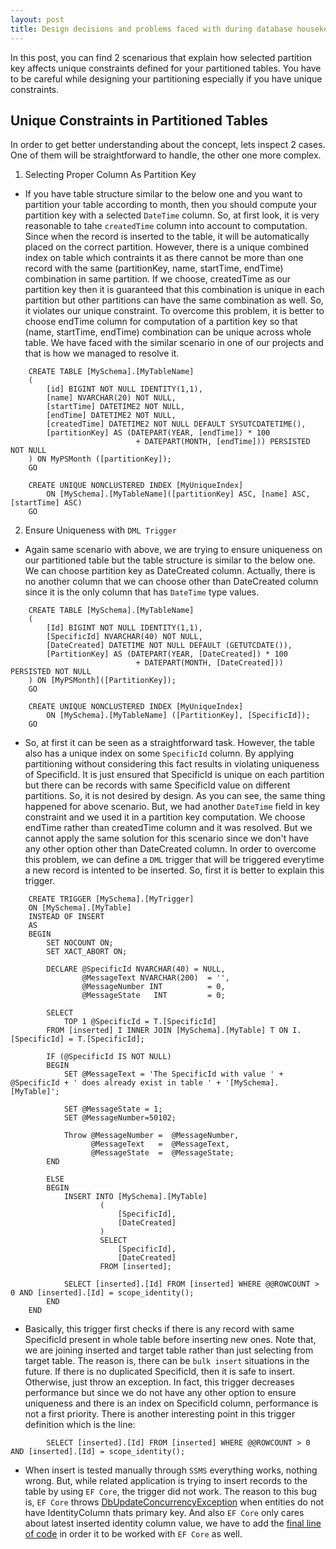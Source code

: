 ```yaml
---
layout: post
title: Design decisions and problems faced with during database housekeeping operations
---
```


In this post, you can find 2 scenarious that explain how selected partition key affects unique constraints defined for your partitioned tables. You have to be careful while designing your partitioning especially if you have unique constraints.

## Unique Constraints in Partitioned Tables

In order to get better understanding about the concept, lets inspect 2 cases. One of them will be straightforward to handle, the other one more complex. 

1. Selecting Proper Column As Partition Key

- If you have table structure similar to the below one and you want to partition your table according to month, then you should compute your partition key with a selected `DateTime` column. So, at first look, it is very reasonable to tahe `createdTime` column into account to computation. Since when the record is inserted to the table, it will be automatically placed on the correct partition. However, there is a unique combined index on table which contraints it as there cannot be more than one record with the same (partitionKey, name, startTime, endTime) combination in same partition. If we choose, createdTime as our partition key then it is guaranteed that this combination is unique in each partition but other partitions can have the same combination as well. So, it violates our unique constraint. To overcome this problem, it is better to choose endTime column for computation of a partition key so that (name, startTime, endTime) combination can be unique across whole table. We have faced with the similar scenario in one of our projects and that is how we managed to resolve it.

```
	CREATE TABLE [MySchema].[MyTableName]
	(
		[id] BIGINT NOT NULL IDENTITY(1,1),
		[name] NVARCHAR(20) NOT NULL,
		[startTime] DATETIME2 NOT NULL,
		[endTime] DATETIME2 NOT NULL,
		[createdTime] DATETIME2 NOT NULL DEFAULT SYSUTCDATETIME(),
		[partitionKey] AS (DATEPART(YEAR, [endTime]) * 100
							+ DATEPART(MONTH, [endTime])) PERSISTED NOT NULL
	) ON MyPSMonth ([partitionKey]);
	GO

	CREATE UNIQUE NONCLUSTERED INDEX [MyUniqueIndex]
		ON [MySchema].[MyTableName]([partitionKey] ASC, [name] ASC, [startTime] ASC)
	GO
```

2. Ensure Uniqueness with `DML Trigger`

- Again same scenario with above,  we are trying to ensure uniqueness on our partitioned table but the table structure is similar to the below one. We can choose partition key as DateCreated column. Actually, there is no another column that we can choose other than DateCreated column since it is the only column that has `DateTime` type values.

```
	CREATE TABLE [MySchema].[MyTableName] 
	(
		[Id] BIGINT NOT NULL IDENTITY(1,1),
		[SpecificId] NVARCHAR(40) NOT NULL,
		[DateCreated] DATETIME NOT NULL DEFAULT (GETUTCDATE()),
		[PartitionKey] AS (DATEPART(YEAR, [DateCreated]) * 100
							+ DATEPART(MONTH, [DateCreated])) PERSISTED NOT NULL
	) ON [MyPSMonth]([PartitionKey]);
	GO

	CREATE UNIQUE NONCLUSTERED INDEX [MyUniqueIndex] 
		ON [MySchema].[MyTableName] ([PartitionKey], [SpecificId]);
	GO
```

- So, at first it can be seen as a straightforward task. However, the table also has a unique index on some `SpecificId` column. By applying partitioning without considering this fact results in violating uniqueness of SpecificId. It is just ensured that SpecificId is unique on each partition but there can be records with same SpecificId value on different partitions. So, it is not desired by design. As you can see, the same thing happened for above scenario. But, we had another `DateTime` field in key constraint and we used it in a partition key computation. We choose endTime rather than createdTime column and it was resolved. But we cannot apply the same solution for this scenario since we don't have any other option other than DateCreated column. In order to overcome this problem, we can define a `DML` trigger that will be triggered everytime a new record is intented to be inserted. So, first it is better to explain this trigger.

```
	CREATE TRIGGER [MySchema].[MyTrigger]
	ON [MySchema].[MyTable]
	INSTEAD OF INSERT
	AS
	BEGIN
		SET NOCOUNT ON;
		SET XACT_ABORT ON;

		DECLARE @SpecificId NVARCHAR(40) = NULL,
				@MessageText NVARCHAR(200)	= '',
				@MessageNumber INT			= 0,
				@MessageState	INT			= 0;

		SELECT
			TOP 1 @SpecificId = T.[SpecificId]
		FROM [inserted] I INNER JOIN [MySchema].[MyTable] T ON I.[SpecificId] = T.[SpecificId];

		IF (@SpecificId IS NOT NULL)
		BEGIN
			SET @MessageText = 'The SpecificId with value ' + @SpecificId + ' does already exist in table ' + '[MySchema].[MyTable]';

			SET @MessageState = 1;
			SET @MessageNumber=50102;

			Throw @MessageNumber =	@MessageNumber,
				  @MessageText	 =	@MessageText,
				  @MessageState	 =	@MessageState;
		END

		ELSE
		BEGIN
			INSERT INTO [MySchema].[MyTable]
					(
						[SpecificId],
						[DateCreated]
					)
					SELECT
						[SpecificId],
						[DateCreated]
					FROM [inserted];

			SELECT [inserted].[Id] FROM [inserted] WHERE @@ROWCOUNT > 0 AND [inserted].[Id] = scope_identity();
		END
	END
```
- Basically, this trigger first checks if there is any record with same SpecificId present in whole table before inserting new ones. Note that, we are joining inserted and target table rather than just selecting from target table. The reason is, there can be `bulk insert` situations in the future. If there is no duplicated SpecificId, then it is safe to insert. Otherwise, just throw an exception. In fact, this trigger decreases performance but since we do not have any other option to ensure uniqueness and there is an index on SpecificId column, performance is not a first priority. There is another interesting point in this trigger definition which is the line:

```
		SELECT [inserted].[Id] FROM [inserted] WHERE @@ROWCOUNT > 0 AND [inserted].[Id] = scope_identity();
```
- When insert is tested manually through `SSMS` everything works, nothing wrong. But, while related application is trying to insert records to the table by using `EF Core`, the trigger did not work. The reason to this bug is, `EF Core` throws [DbUpdateConcurrencyException](https://github.com/aspnet/EntityFrameworkCore/issues/12064) when entities do not have IdentityColumn thats primary key. And also `EF Core` only cares about latest inserted identity column value, we have to add the [final line of code](https://stackoverflow.com/questions/26896652/) in order it to be worked with `EF Core` as well.